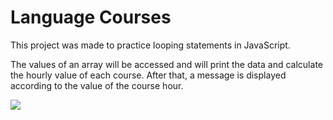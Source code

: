 # Language Courses

This project was made to practice looping statements in JavaScript.

The values of an array will be accessed and will print the data and calculate the hourly value of each course. After that, a message is displayed according to the value of the course hour.
 
<img src="https://i.pinimg.com/originals/10/fe/ff/10feffcbb215ef3ea3375bf8bb8edaf9.png">
